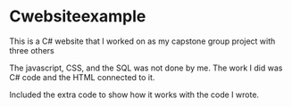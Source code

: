 # Cwebsiteexample

This is a C# website that I worked on as my capstone group project with three others

The javascript, CSS, and the SQL was not done by me. The work I did was C# code and the HTML connected to it. 

Included the extra code to show how it works with the code I wrote. 
